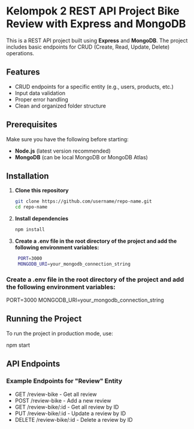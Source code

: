 # **Kelompok 2 REST API Project Bike Review with Express and MongoDB**

This is a REST API project built using **Express** and **MongoDB**. The project includes basic endpoints for CRUD (Create, Read, Update, Delete) operations.

## **Features**

- CRUD endpoints for a specific entity (e.g., users, products, etc.)
- Input data validation
- Proper error handling
- Clean and organized folder structure

## **Prerequisites**

Make sure you have the following before starting:

- **Node.js** (latest version recommended)
- **MongoDB** (can be local MongoDB or MongoDB Atlas)

## **Installation**

1. **Clone this repository**

   ```bash
   git clone https://github.com/username/repo-name.git
   cd repo-name

2. **Install dependencies**
    ```bash
    npm install


3. **Create a .env file in the root directory of the project and add the following environment variables:**
   ```bash
    PORT=3000
    MONGODB_URI=your_mongodb_connection_string

### **Create a .env file in the root directory of the project and add the following environment variables:**
PORT=3000
MONGODB_URI=your_mongodb_connection_string

## **Running the Project**
To run the project in production mode, use:

npm start

## **API Endpoints**

### **Example Endpoints for "Review" Entity**

- GET /review-bike - Get all review
- POST /review-bike - Add a new review
- GET /review-bike/:id - Get all review by ID
- PUT /review-bike/:id - Update a review by ID
- DELETE /review-bike/:id - Delete a review by ID
